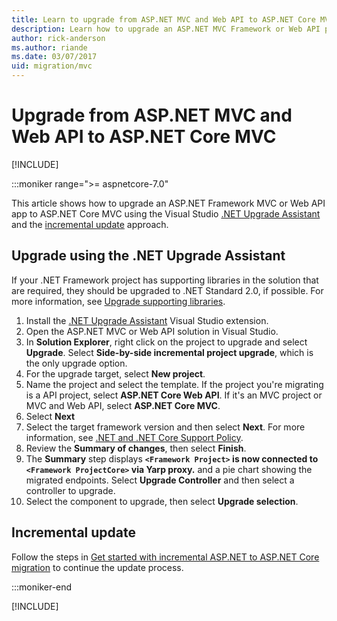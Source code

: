 ```yaml
---
title: Learn to upgrade from ASP.NET MVC and Web API to ASP.NET Core MVC
description: Learn how to upgrade an ASP.NET MVC Framework or Web API project to ASP.NET Core MVC
author: rick-anderson
ms.author: riande
ms.date: 03/07/2017
uid: migration/mvc
---
```

# Upgrade from ASP.NET MVC and Web API to ASP.NET Core MVC

[!INCLUDE[](~/includes/not-latest-version.md)]

 :::moniker range=">= aspnetcore-7.0"

This article shows how to upgrade an ASP.NET Framework MVC or Web API app to ASP.NET Core MVC using the Visual Studio [.NET Upgrade Assistant](https://marketplace.visualstudio.com/items?itemName=ms-dotnettools.upgradeassistant) and the [incremental update](xref:migration/inc/overview) approach.

## Upgrade using  the .NET Upgrade Assistant

If your .NET Framework project has supporting libraries in the solution that are required, they should be upgraded to .NET Standard 2.0, if possible. For more information, see [Upgrade supporting libraries](/aspnet/core/migration/inc/start#upgrade-supporting-libraries).

1. Install the [.NET Upgrade Assistant](https://marketplace.visualstudio.com/items?itemName=ms-dotnettools.upgradeassistant) Visual Studio extension.
1. Open the ASP.NET MVC or Web API solution in Visual Studio.
1. In **Solution Explorer**, right click on the project to upgrade and select **Upgrade**. Select **Side-by-side incremental project upgrade**, which is the only upgrade option.
1. For the upgrade target, select **New project**.
1. Name the project and select the template. If the project you're migrating is a API project, select **ASP.NET Core Web API**. If it's an MVC project or MVC and Web API, select **ASP.NET Core MVC**.
1. Select **Next**
1. Select the target framework version and then select **Next**. For more information, see [.NET and .NET Core Support Policy](https://dotnet.microsoft.com/platform/support/policy/dotnet-core).
1. Review the **Summary of changes**, then select **Finish**.
1. The **Summary** step displays **`<Framework Project>` is now connected to `<Framework ProjectCore>`  via Yarp proxy.** and a pie chart showing the migrated endpoints. Select **Upgrade Controller** and then select a controller to upgrade.
1. Select the component to upgrade, then select **Upgrade selection**.

## Incremental update

Follow the steps in [Get started with incremental ASP.NET to ASP.NET Core migration](/aspnet/core/migration/inc/start) to continue the update process.

:::moniker-end

[!INCLUDE[](~/migration/mvc/includes/mvc6.md)]
